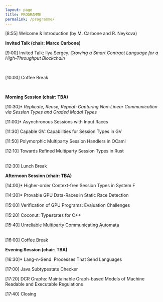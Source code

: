 ```yaml
---
layout: page
title: PROGRAMME
permalink: /programme/
---
```



[8:55] Welcome & Introduction (by M. Carbone and R. Neykova)


**Invited Talk (chair: Marco Carbone)**

[9:00] Invited Talk: Ilya Sergey. _Growing a Smart Contract Language for a High-Throughput Blockchain_

<BR>

[10:00] Coffee Break

<BR>

**Morning Session (chair: TBA)**

[10:30]*  _Replicate, Reuse, Repeat: Capturing Non-Linear Communication via Session Types and Graded Modal Types_

[11:00]*  Asynchronous Sessions with Input Races

[11:30] Capable GV: Capabilities for Session Types in GV

[11:50] Polymorphic Multiparty Session Handlers in OCaml

[12:10] Towards Refined Multiparty Session Types in Rust


<BR>
[12:30] Lunch Break
<BR>


**Afternoon Session (chair: TBA)**

[14:00]* Higher-order Context-free Session Types in System F

[14:30]* Provable GPU Data-Races in Static Race Detection

[15:00] Veriﬁcation of GPU Programs: Evaluation Challenges

[15:20] Coconut: Typestates for C++

[15:40] Unreliable Multiparty Communicating Automata


<BR>
[16:00] Coffee Break
<BR>


**Evening Session (chair: TBA)**

[16:30]* Lang-n-Send: Processes That Send Languages

[17:00] Java Subtypestate Checker

[17:20] DCR Graphs: Maintainable Graph-based Models of Machine Readable and Executable Regulations

[17:40] Closing 
